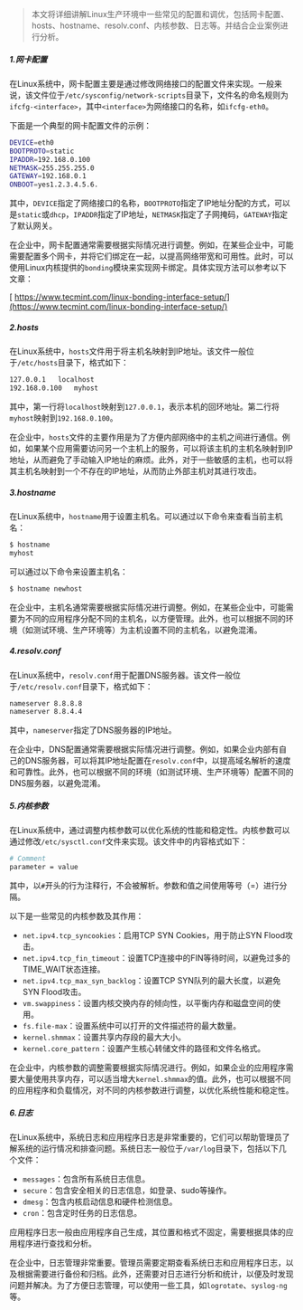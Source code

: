 > 本文将详细讲解Linux生产环境中一些常见的配置和调优，包括网卡配置、hosts、hostname、resolv.conf、内核参数、日志等。并结合企业案例进行分析。
>

##### 1.网卡配置

在Linux系统中，网卡配置主要是通过修改网络接口的配置文件来实现。一般来说，该文件位于`/etc/sysconfig/network-scripts`目录下，文件名的命名规则为`ifcfg-<interface>`，其中`<interface>`为网络接口的名称，如`ifcfg-eth0`。

下面是一个典型的网卡配置文件的示例：

```bash
DEVICE=eth0
BOOTPROTO=static
IPADDR=192.168.0.100
NETMASK=255.255.255.0
GATEWAY=192.168.0.1
ONBOOT=yes1.2.3.4.5.6.
```

其中，`DEVICE`指定了网络接口的名称，`BOOTPROTO`指定了IP地址分配的方式，可以是`static`或`dhcp`，`IPADDR`指定了IP地址，`NETMASK`指定了子网掩码，`GATEWAY`指定了默认网关。

在企业中，网卡配置通常需要根据实际情况进行调整。例如，在某些企业中，可能需要配置多个网卡，并将它们绑定在一起，以提高网络带宽和可用性。此时，可以使用Linux内核提供的`bonding`模块来实现网卡绑定。具体实现方法可以参考以下文章：

[ https://www.tecmint.com/linux-bonding-interface-setup/](https://www.tecmint.com/linux-bonding-interface-setup/)

##### 2.hosts

在Linux系统中，`hosts`文件用于将主机名映射到IP地址。该文件一般位于`/etc/hosts`目录下，格式如下：

```bash
127.0.0.1   localhost
192.168.0.100   myhost
```

其中，第一行将`localhost`映射到`127.0.0.1`，表示本机的回环地址。第二行将`myhost`映射到`192.168.0.100`。

在企业中，`hosts`文件的主要作用是为了方便内部网络中的主机之间进行通信。例如，如果某个应用需要访问另一个主机上的服务，可以将该主机的主机名映射到IP地址，从而避免了手动输入IP地址的麻烦。此外，对于一些敏感的主机，也可以将其主机名映射到一个不存在的IP地址，从而防止外部主机对其进行攻击。

##### 3.hostname

在Linux系统中，`hostname`用于设置主机名。可以通过以下命令来查看当前主机名：

```bash
$ hostname
myhost
```

可以通过以下命令来设置主机名：

```bash
$ hostname newhost
```

在企业中，主机名通常需要根据实际情况进行调整。例如，在某些企业中，可能需要为不同的应用程序分配不同的主机名，以方便管理。此外，也可以根据不同的环境（如测试环境、生产环境等）为主机设置不同的主机名，以避免混淆。

##### 4.resolv.conf

在Linux系统中，`resolv.conf`用于配置DNS服务器。该文件一般位于`/etc/resolv.conf`目录下，格式如下：

```bash
nameserver 8.8.8.8
nameserver 8.8.4.4
```

其中，`nameserver`指定了DNS服务器的IP地址。

在企业中，DNS配置通常需要根据实际情况进行调整。例如，如果企业内部有自己的DNS服务器，可以将其IP地址配置在`resolv.conf`中，以提高域名解析的速度和可靠性。此外，也可以根据不同的环境（如测试环境、生产环境等）配置不同的DNS服务器，以避免混淆。

##### 5.内核参数

在Linux系统中，通过调整内核参数可以优化系统的性能和稳定性。内核参数可以通过修改`/etc/sysctl.conf`文件来实现。该文件中的内容格式如下：

```bash
# Comment
parameter = value
```

其中，以`#`开头的行为注释行，不会被解析。参数和值之间使用等号（=）进行分隔。

以下是一些常见的内核参数及其作用：

- `net.ipv4.tcp_syncookies`：启用TCP SYN Cookies，用于防止SYN Flood攻击。
- `net.ipv4.tcp_fin_timeout`：设置TCP连接中的FIN等待时间，以避免过多的TIME_WAIT状态连接。
- `net.ipv4.tcp_max_syn_backlog`：设置TCP SYN队列的最大长度，以避免SYN Flood攻击。
- `vm.swappiness`：设置内核交换内存的倾向性，以平衡内存和磁盘空间的使用。
- `fs.file-max`：设置系统中可以打开的文件描述符的最大数量。
- `kernel.shmmax`：设置共享内存段的最大大小。
- `kernel.core_pattern`：设置产生核心转储文件的路径和文件名格式。

在企业中，内核参数的调整需要根据实际情况进行。例如，如果企业的应用程序需要大量使用共享内存，可以适当增大`kernel.shmmax`的值。此外，也可以根据不同的应用程序和负载情况，对不同的内核参数进行调整，以优化系统性能和稳定性。

##### 6.日志

在Linux系统中，系统日志和应用程序日志是非常重要的，它们可以帮助管理员了解系统的运行情况和排查问题。系统日志一般位于`/var/log`目录下，包括以下几个文件：

- `messages`：包含所有系统日志信息。
- `secure`：包含安全相关的日志信息，如登录、sudo等操作。
- `dmesg`：包含内核启动信息和硬件检测信息。
- `cron`：包含定时任务的日志信息。

应用程序日志一般由应用程序自己生成，其位置和格式不固定，需要根据具体的应用程序进行查找和分析。

在企业中，日志管理非常重要。管理员需要定期查看系统日志和应用程序日志，以及根据需要进行备份和归档。此外，还需要对日志进行分析和统计，以便及时发现问题并解决。为了方便日志管理，可以使用一些工具，如`logrotate`、`syslog-ng`等。
